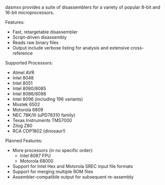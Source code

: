 dasmxx provides a suite of disassemblers for a variety of popular 8-bit and 16-bit microprocessors.

Features:
  * Fast, retargetable disassembler
  * Script-driven disassembly
  * Reads raw binary files
  * Output include verbose listing for analysis and extensive cross-reference

Supported Processors:
  * Atmel AVR
  * Intel 8048
  * Intel 8051
  * Intel 8080/8085
  * Intel 8086/8088
  * Intel 8096 (including 196 variants)
  * Mostek 6502
  * Motorola 6809
  * NEC 78K/III (uPD78310 family)
  * Texas Instruments TMS7000
  * Zilog Z80
  * RCA CDP1802 (dinosaur!)

Planned Features:
  * More processors (in no specific order):
    * Intel 8087 FPU
    * Motorola 68000
  * Support for Intel Hex and Motorola SREC input file formats
  * Support for merging multiple ROM files
  * Assembler-compatible output for subsequent re-assembly
  

